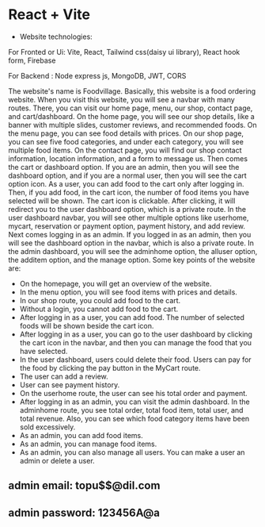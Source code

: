 # React + Vite
* Website technologies:

For Fronted or Ui: Vite, React, Tailwind css(daisy ui library), React hook form, Firebase

 For Backend : Node express js, MongoDB, JWT, CORS



The website's name is Foodvillage. Basically, this website is a food ordering website. When you visit this website, you will see a navbar with many routes. There, you can visit our home page, menu, our shop, contact page, and cart/dashboard. On the home page, you will see our shop details, like a banner with multiple slides, customer reviews, and recommended foods. On the menu page, you can see food details with prices. On our shop page, you can see five food categories, and under each category, you will see multiple food items. On the contact page, you will find our shop contact information, location information, and a form to message us. Then comes the cart or dashboard option. If you are an admin, then you will see the dashboard option, and if you are a normal user, then you will see the cart option icon. As a user, you can add food to the cart only after logging in. Then, if you add food, in the cart icon, the number of food items you have selected will be shown. The cart icon is clickable. After clicking, it will redirect you to the user dashboard option, which is a private route. In the user dashboard navbar, you will see other multiple options like userhome, mycart, reservation or payment option, payment history, and add review. Next comes logging in as an admin. If you logged in as an admin, then you will see the dashboard option in the navbar, which is also a private route. In the admin dashboard, you will see the adminhome option, the alluser option, the additem option, and the manage option. Some key points of the website are:


* On the homepage, you will get an overview of the website.
* In the menu option, you will see food items with prices and details.
* In our shop route, you could add food to the cart.
* Without a login, you cannot add food to the cart.
* After logging in as a user, you can add food. The number of selected foods will be shown beside the cart icon.
* After logging in as a user, you can go to the user dashboard by clicking the cart icon in the navbar, and then you can manage the food that you have selected.
* In the user dashboard, users could delete their food. Users can pay for the food by clicking the pay button in the MyCart route.
* The user can add a review.
* User can see payment history.
* On the userhome route, the user can see his total order and payment.
* After logging in as an admin, you can visit the admin dashboard. In the adminhome route, you see total order, total food item, total user, and total revenue. Also, you can see which food category items have been sold excessively.
* As an admin, you can add food items.
* As an admin, you can manage food items.
* As an admin, you can also manage all users. You can make a user an admin or delete a user.


## admin email: topu$$@dil.com
## admin password: 123456A@a

